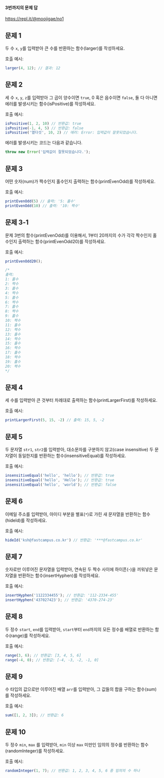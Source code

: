 #### 3번까지의 문제 답
https://repl.it/@moojigae/no1



## 문제 1

두 수 `x`, `y`를 입력받아 큰 수를 반환하는 함수(larger)를 작성하세요.

호출 예시:

```js
larger(4, 12); // 결과: 12
```

## 문제 2

세 수 `x`, `y`, `z`를 입력받아 그 곱이 양수이면 `true`, 0 혹은 음수이면 `false`, 둘 다 아니면 에러를 발생시키는 함수(isPositive)를 작성하세요.

호출 예시:

```js
isPositive(1, 2, 10) // 반환값: true
isPositive(-1, 4, 5) // 반환값: false
isPositive('열다섯', 10, 2) // 에러: Error: 입력값이 잘못되었습니다.
```

에러를 발생시키는 코드는 다음과 같습니다.

```js
throw new Error('입력값이 잘못되었습니다.');
```

## 문제 3

어떤 숫자(num)가 짝수인지 홀수인지 출력하는 함수(printEvenOdd)를 작성하세요.

호출 예시:

```js
printEvenOdd(5) // 출력: '5: 홀수'
printEvenOdd(10) // 출력: '10: 짝수'
```

## 문제 3-1

문제 3번의 함수(printEvenOdd)를 이용해서, 1부터 20까지의 수가 각각 짝수인지 홀수인지 출력하는 함수(printEvenOdd20)를 작성하세요.

호출 예시:

```js
printEvenOdd20();

/*
출력:
1: 홀수
2: 짝수
3: 홀수
4: 짝수
5: 홀수
6: 짝수
7: 홀수
8: 짝수
9: 홀수
10: 짝수
11: 홀수
12: 짝수
13: 홀수
14: 짝수
15: 홀수
16: 짝수
17: 홀수
18: 짝수
19: 홀수
20: 짝수
*/
```

## 문제 4

세 수를 입력받아 큰 것부터 차례대로 출력하는 함수(printLargerFirst)를 작성하세요.

호출 예시:

```js
printLargerFirst(5, 15, -2) // 출력: 15, 5, -2
```

## 문제 5

두 문자열 `str1`, `str2`를 입력받아, 대소문자를 구분하지 않고(case insensitive) 두 문자열이 동일한지를 반환하는 함수(insensitiveEqual)를 작성하세요.

호출 예시:

```js
insensitiveEqual('hello', 'hello'); // 반환값: true
insensitiveEqual('hello', 'Hello'); // 반환값: true
insensitiveEqual('hello', 'world'); // 반환값: false
```

## 문제 6

이메일 주소를 입력받아, 아이디 부분을 별표(`*`)로 가린 새 문자열을 반환하는 함수(hideId)를 작성하세요.

호출 예시:

```js
hideId('ksh@fastcampus.co.kr') // 반환값: '***@fastcampus.co.kr'
```

## 문제 7

숫자로만 이루어진 문자열을 입력받아, 연속된 두 짝수 사이에 하이픈(-)을 끼워넣은 문자열을 반환하는 함수(insertHyphen)를 작성하세요.

호출 예시:

```js
insertHyphen('1122334455'); // 반환값: '112-2334-455'
insertHyphen('437027423'); // 반환값: '4370-274-23'
```

## 문제 8

두 정수 `start`, `end`를 입력받아, `start`부터 `end`까지의 모든 정수를 배열로 반환하는 함수(range)를 작성하세요.

호출 예시:

```js
range(3, 6); // 반환값: [3, 4, 5, 6]
range(-4, 0); // 반환값: [-4, -3, -2, -1, 0]
```

## 문제 9

수 타입의 값으로만 이루어진 배열 `arr`를 입력받아, 그 값들의 합을 구하는 함수(sum)를 작성하세요.

호출 예시:

```js
sum([1, 2, 3]); // 반환값: 6
```

## 문제 10

두 정수 `min`, `max` 를 입력받아, `min` 이상 `max` 미만인 임의의 정수를 반환하는 함수(randomInteger)를 작성하세요.

호출 예시:

```js
randomInteger(1, 7); // 반환값: 1, 2, 3, 4, 5, 6 중 임의의 수 하나
```